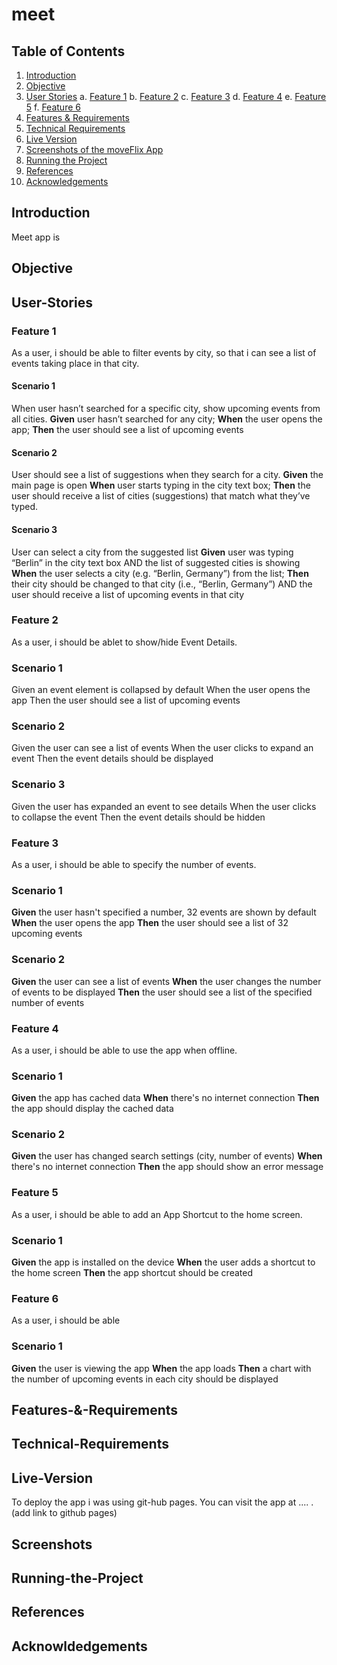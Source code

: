 # meet
## Table of Contents

1. [Introduction](#Introduction)
2. [Objective](#Objective)
3. [User Stories](#User-Stories)
   a. [Feature 1](#Feature-1)
   b. [Feature 2](#Feature-2)
   c. [Feature 3](#Feature-3)
   d. [Feature 4](#Feature-4)
   e. [Feature 5](#Feature-5)
   f. [Feature 6](#Feature-6)
5. [Features & Requirements](#Features-&-Requirements)
6. [Technical Requirements](#Technical-Requirements)
7. [Live Version](#Live-Version)
8. [Screenshots of the moveFlix App](#Screenshots)
9. [Running the Project](#Running-the-Project)
10. [References](#References)
11. [Acknowledgements](#Acknowldedgements)

## Introduction

Meet app is 

## Objective

## User-Stories

### Feature 1
As a user, i should be able to filter events by city, so that i can see a list of events taking place in that city.

#### Scenario 1
When user hasn’t searched for a specific city, show upcoming events from all cities.
**Given** user hasn’t searched for any city;
**When** the user opens the app;
**Then** the user should see a list of upcoming events

#### Scenario 2
User should see a list of suggestions when they search for a city.
**Given** the main page is open
**When** user starts typing in the city text box;
**Then** the user should receive a list of cities (suggestions) that match what they’ve typed.

#### Scenario 3
User can select a city from the suggested list
**Given** user was typing “Berlin” in the city text box AND the list of suggested cities is showing
**When** the user selects a city (e.g. “Berlin, Germany”) from the list;
**Then** their city should be changed to that city (i.e., “Berlin, Germany”) AND the user should receive a list of upcoming events in that city


### Feature 2
As a user, i should be ablet to show/hide Event Details.

### Scenario 1
Given an event element is collapsed by default
When the user opens the app
Then the user should see a list of upcoming events

### Scenario 2
Given the user can see a list of events
When the user clicks to expand an event
Then the event details should be displayed

### Scenario 3
Given the user has expanded an event to see details
When the user clicks to collapse the event
Then the event details should be hidden


### Feature 3
As a user, i should be able to specify the number of events.

### Scenario 1
**Given** the user hasn't specified a number, 32 events are shown by default
**When** the user opens the app
**Then** the user should see a list of 32 upcoming events

### Scenario 2
**Given** the user can see a list of events
**When** the user changes the number of events to be displayed
**Then** the user should see a list of the specified number of events


### Feature 4
As a user, i should be able to use the app when offline.

### Scenario 1
**Given** the app has cached data
**When** there's no internet connection
**Then** the app should display the cached data

### Scenario 2
**Given** the user has changed search settings (city, number of events)
**When** there's no internet connection
**Then** the app should show an error message


### Feature 5
As a user, i should be able to add an App Shortcut to the home screen.

### Scenario 1
**Given** the app is installed on the device
**When** the user adds a shortcut to the home screen
**Then** the app shortcut should be created


### Feature 6
As a user, i should be able

### Scenario 1
**Given** the user is viewing the app
**When** the app loads
**Then** a chart with the number of upcoming events in each city should be displayed


## Features-&-Requirements

## Technical-Requirements


## Live-Version
To deploy the app i was using git-hub pages. You can visit the app at .... . (add link to github pages)


## Screenshots


## Running-the-Project

## References


## Acknowldedgements


